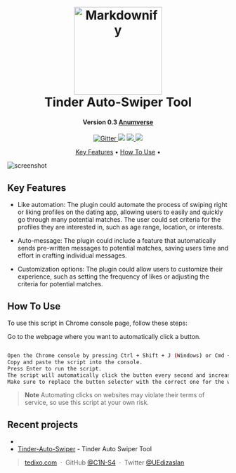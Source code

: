
<h1 align="center">
  <br>
  <a href="https://www.anumverse.com"><img src="https://i.ibb.co/k6FC4xP/DALL-E-2023-03-24-16-18-13-3d-fire-logo-in-blue-color-removebg-preview-1.png" alt="Markdownify" width="200"></a>
  <br>
  Tinder Auto-Swiper Tool
  <br>
</h1>

<h4 align="center">Version 0.3 <a href="http://www.anumverse.com/" target="_blank">Anumverse</a></h4>

<p align="center">
  <a href="https://badge.fury.io/js/electron-markdownify">
    <img src="https://badge.fury.io/js/electron-markdownify.svg"
         alt="Gitter">
  </a>
  <a href="https://gitter.im/amitmerchant1990/electron-markdownify"><img src="https://badges.gitter.im/amitmerchant1990/electron-markdownify.svg"></a>
  <a href="https://saythanks.io/to/bullredeyes@gmail.com">
      <img src="https://img.shields.io/badge/SayThanks.io-%E2%98%BC-1EAEDB.svg">
  </a>
  <a href="https://www.paypal.me/AmitMerchant">
    <img src="https://img.shields.io/badge/$-donate-ff69b4.svg?maxAge=2592000&amp;style=flat">
  </a>
</p>

<p align="center">
  <a href="#key-features">Key Features</a> •
  <a href="#how-to-use">How To Use</a> •
</p>

![screenshot](https://raw.githubusercontent.com/amitmerchant1990/electron-markdownify/master/app/img/markdownify.gif)

## Key Features

* Like automation: The plugin could automate the process of swiping right or liking profiles on the dating app, allowing users to easily and quickly go through many potential matches. The user could set criteria for the profiles they are interested in, such as age range, location, or interests.

* Auto-message: The plugin could include a feature that automatically sends pre-written messages to potential matches, saving users time and effort in crafting individual messages.

* Customization options: The plugin could allow users to customize their experience, such as setting the frequency of likes or adjusting the criteria for potential matches.


## How To Use

To use this script in Chrome console page, follow these steps:

Go to the webpage where you want to automatically click a button.

```bash

Open the Chrome console by pressing Ctrl + Shift + J (Windows) or Cmd + Option + J (Mac).
Copy and paste the script into the console.
Press Enter to run the script.
The script will automatically click the button every second and increase the click count by one. You can see the number of clicks in the console log.
Make sure to replace the button selector with the correct one for the webpage you're using the script on. You can find the selector by inspecting the button element and copying its class or ID.

```

> **Note**
> Automating clicks on websites may violate their terms of service, so use this script at your own risk.


## Recent projects

- 
- [Tinder-Auto-Swiper](https://github.com/C1N-S4/Tinder-Auto-Swiper/) - Tinder Auto Swiper Tool


> [tedixo.com](https://www.tedixo.ca/) &nbsp;&middot;&nbsp;
> GitHub [@C1N-S4](https://github.com/C4N-S4) &nbsp;&middot;&nbsp;
> Twitter [@UEdizaslan](https://twitter.com/UEdizaslan)

